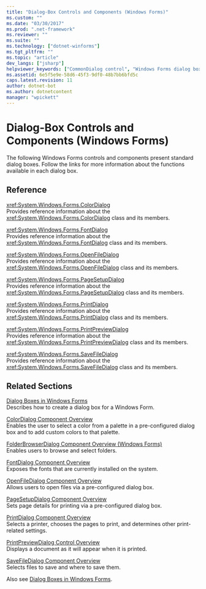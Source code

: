 ```yaml
---
title: "Dialog-Box Controls and Components (Windows Forms)"
ms.custom: ""
ms.date: "03/30/2017"
ms.prod: ".net-framework"
ms.reviewer: ""
ms.suite: ""
ms.technology: ["dotnet-winforms"]
ms.tgt_pltfrm: ""
ms.topic: "article"
dev_langs: ["jsharp"]
helpviewer_keywords: ["CommonDialog control", "Windows Forms dialog boxes [Windows Forms], predefined", "dialog boxes [Windows Forms], Windows Forms", "Windows Forms, dialog boxes"]
ms.assetid: 6e5f5e9e-58d6-45f3-9df0-48b7bb6bfd5c
caps.latest.revision: 11
author: dotnet-bot
ms.author: dotnetcontent
manager: "wpickett"
---
```

# Dialog-Box Controls and Components (Windows Forms)
The following Windows Forms controls and components present standard dialog boxes. Follow the links for more information about the functions available in each dialog box.  
  
## Reference  
 <xref:System.Windows.Forms.ColorDialog>  
 Provides reference information about the <xref:System.Windows.Forms.ColorDialog> class and its members.  
  
 <xref:System.Windows.Forms.FontDialog>  
 Provides reference information about the <xref:System.Windows.Forms.FontDialog> class and its members.  
  
 <xref:System.Windows.Forms.OpenFileDialog>  
 Provides reference information about the <xref:System.Windows.Forms.OpenFileDialog> class and its members.  
  
 <xref:System.Windows.Forms.PageSetupDialog>  
 Provides reference information about the <xref:System.Windows.Forms.PageSetupDialog> class and its members.  
  
 <xref:System.Windows.Forms.PrintDialog>  
 Provides reference information about the <xref:System.Windows.Forms.PrintDialog> class and its members.  
  
 <xref:System.Windows.Forms.PrintPreviewDialog>  
 Provides reference information about the <xref:System.Windows.Forms.PrintPreviewDialog> class and its members.  
  
 <xref:System.Windows.Forms.SaveFileDialog>  
 Provides reference information about the <xref:System.Windows.Forms.SaveFileDialog> class and its members.  
  
## Related Sections  
 [Dialog Boxes in Windows Forms](../../../../docs/framework/winforms/dialog-boxes-in-windows-forms.md)  
 Describes how to create a dialog box for a Windows Form.  
  
 [ColorDialog Component Overview](../../../../docs/framework/winforms/controls/colordialog-component-overview-windows-forms.md)  
 Enables the user to select a color from a palette in a pre-configured dialog box and to add custom colors to that palette.  
  
 [FolderBrowserDialog Component Overview (Windows Forms)](../../../../docs/framework/winforms/controls/folderbrowserdialog-component-overview-windows-forms.md)  
 Enables users to browse and select folders.  
  
 [FontDialog Component Overview](../../../../docs/framework/winforms/controls/fontdialog-component-overview-windows-forms.md)  
 Exposes the fonts that are currently installed on the system.  
  
 [OpenFileDialog Component Overview](../../../../docs/framework/winforms/controls/openfiledialog-component-overview-windows-forms.md)  
 Allows users to open files via a pre-configured dialog box.  
  
 [PageSetupDialog Component Overview](../../../../docs/framework/winforms/controls/pagesetupdialog-component-overview-windows-forms.md)  
 Sets page details for printing via a pre-configured dialog box.  
  
 [PrintDialog Component Overview](../../../../docs/framework/winforms/controls/printdialog-component-overview-windows-forms.md)  
 Selects a printer, chooses the pages to print, and determines other print-related settings.  
  
 [PrintPreviewDialog Control Overview](../../../../docs/framework/winforms/controls/printpreviewdialog-control-overview-windows-forms.md)  
 Displays a document as it will appear when it is printed.  
  
 [SaveFileDialog Component Overview](../../../../docs/framework/winforms/controls/savefiledialog-component-overview-windows-forms.md)  
 Selects files to save and where to save them.  
  
 Also see [Dialog Boxes in Windows Forms](http://msdn.microsoft.com/library/2chz8edb\(v=vs.110\)).

